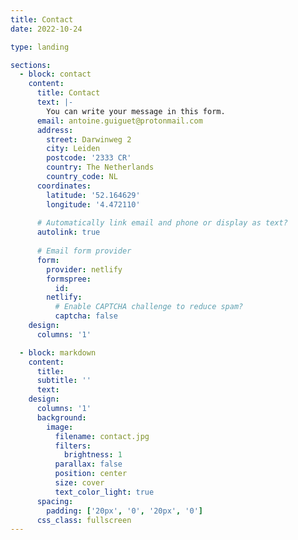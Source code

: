 ```yaml
---
title: Contact
date: 2022-10-24

type: landing

sections:
  - block: contact
    content:
      title: Contact
      text: |-
        You can write your message in this form.
      email: antoine.guiguet@protonmail.com
      address:
        street: Darwinweg 2
        city: Leiden
        postcode: '2333 CR'
        country: The Netherlands
        country_code: NL
      coordinates:
        latitude: '52.164629'
        longitude: '4.472110'
    
      # Automatically link email and phone or display as text?
      autolink: true
    
      # Email form provider
      form:
        provider: netlify
        formspree:
          id:
        netlify:
          # Enable CAPTCHA challenge to reduce spam?
          captcha: false
    design:
      columns: '1'

  - block: markdown
    content:
      title:
      subtitle: ''
      text:
    design:
      columns: '1'
      background:
        image: 
          filename: contact.jpg
          filters:
            brightness: 1
          parallax: false
          position: center
          size: cover
          text_color_light: true
      spacing:
        padding: ['20px', '0', '20px', '0']
      css_class: fullscreen
---
```

